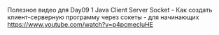 Полезное видео для Day09
1 Java Client Server Socket - Как создать клиент-серверную программу через сокеты - для начинающих
https://www.youtube.com/watch?v=p4pcmecluHE